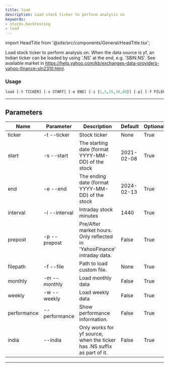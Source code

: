 ```yaml
---
title: load
description: Load stock ticker to perform analysis on
keywords:
- stocks.backtesting
- load
---
```


import HeadTitle from '@site/src/components/General/HeadTitle.tsx';

<HeadTitle title="stocks /backtesting/load - Reference | OpenBB Terminal Docs" />

Load stock ticker to perform analysis on. When the data source is yf, an Indian ticker can be loaded by using '.NS' at the end, e.g. 'SBIN.NS'. See available market in https://help.yahoo.com/kb/exchanges-data-providers-yahoo-finance-sln2310.html.

### Usage

```python wordwrap
load [-t TICKER] [-s START] [-e END] [-i {1,5,15,30,60}] [-p] [-f FILEPATH] [-m] [-w] [--performance] [--india]
```

---

## Parameters

| Name | Parameter | Description | Default | Optional | Choices |
| ---- | --------- | ----------- | ------- | -------- | ------- |
| ticker | -t  --ticker | Stock ticker | None | True | None |
| start | -s  --start | The starting date (format YYYY-MM-DD) of the stock | 2021-02-08 | True | None |
| end | -e  --end | The ending date (format YYYY-MM-DD) of the stock | 2024-02-13 | True | None |
| interval | -i  --interval | Intraday stock minutes | 1440 | True | 1, 5, 15, 30, 60 |
| prepost | -p  --prepost | Pre/After market hours. Only reflected in 'YahooFinance' intraday data. | False | True | None |
| filepath | -f  --file | Path to load custom file. | None | True | None |
| monthly | -m  --monthly | Load monthly data | False | True | None |
| weekly | -w  --weekly | Load weekly data | False | True | None |
| performance | --performance | Show performance information. | False | True | None |
| india | --india | Only works for yf source, when the ticker has .NS suffix as part of it. | False | True | None |

---
